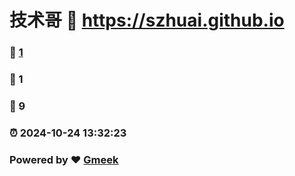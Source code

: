 # 技术哥 :link: https://szhuai.github.io 
### :page_facing_up: [1](https://szhuai.github.io/tag.html) 
### :speech_balloon: 1 
### :hibiscus: 9 
### :alarm_clock: 2024-10-24 13:32:23 
### Powered by :heart: [Gmeek](https://github.com/Meekdai/Gmeek)
